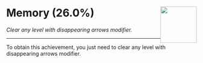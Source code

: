 # Memory (26.0%) <img style="float: right;" src="https://cdn.cloudflare.steamstatic.com/steamcommunity/public/images/apps/620980/61d16ab5d46beaf3b117b74e4ddcf0aa27dd61cc.jpg" width="96" height="96">

_Clear any level with disappearing arrows modifier._

---

To obtain this achievement, you just need to clear any level with disappearing arrows modifier.